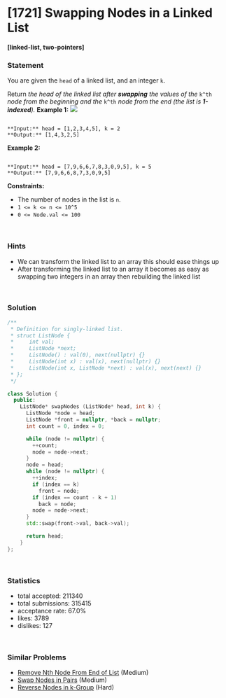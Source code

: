 # [1721] Swapping Nodes in a Linked List

**[linked-list, two-pointers]**

### Statement

You are given the `head` of a linked list, and an integer `k`.

Return *the head of the linked list after **swapping** the values of the* `k^th` *node from the beginning and the* `k^th` *node from the end (the list is **1-indexed**).*
**Example 1:**
![](https://assets.leetcode.com/uploads/2020/09/21/linked1.jpg)

```

**Input:** head = [1,2,3,4,5], k = 2
**Output:** [1,4,3,2,5]

```

**Example 2:**

```

**Input:** head = [7,9,6,6,7,8,3,0,9,5], k = 5
**Output:** [7,9,6,6,8,7,3,0,9,5]

```

**Constraints:**
* The number of nodes in the list is `n`.
* `1 <= k <= n <= 10^5`
* `0 <= Node.val <= 100`


<br />

### Hints

- We can transform the linked list to an array this should ease things up
- After transforming the linked list to an array it becomes as easy as swapping two integers in an array then rebuilding the linked list

<br />

### Solution

```cpp
/**
 * Definition for singly-linked list.
 * struct ListNode {
 *     int val;
 *     ListNode *next;
 *     ListNode() : val(0), next(nullptr) {}
 *     ListNode(int x) : val(x), next(nullptr) {}
 *     ListNode(int x, ListNode *next) : val(x), next(next) {}
 * };
 */

class Solution {
  public:
    ListNode* swapNodes (ListNode* head, int k) {
      ListNode *node = head;
      ListNode *front = nullptr, *back = nullptr;
      int count = 0, index = 0;

      while (node != nullptr) {
        ++count;
        node = node->next;
      }
      node = head;
      while (node != nullptr) {
        ++index;
        if (index == k)
          front = node;
        if (index == count - k + 1)
          back = node;
        node = node->next;
      }
      std::swap(front->val, back->val);

      return head;
    }
};
```

<br />

### Statistics

- total accepted: 211340
- total submissions: 315415
- acceptance rate: 67.0%
- likes: 3789
- dislikes: 127

<br />

### Similar Problems

- [Remove Nth Node From End of List](https://leetcode.com/problems/remove-nth-node-from-end-of-list) (Medium)
- [Swap Nodes in Pairs](https://leetcode.com/problems/swap-nodes-in-pairs) (Medium)
- [Reverse Nodes in k-Group](https://leetcode.com/problems/reverse-nodes-in-k-group) (Hard)

